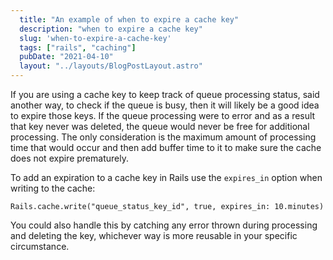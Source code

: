 ```yaml
---
  title: "An example of when to expire a cache key"
  description: "when to expire a cache key"
  slug: 'when-to-expire-a-cache-key'
  tags: ["rails", "caching"]
  pubDate: "2021-04-10"
  layout: "../layouts/BlogPostLayout.astro"
---
```


If you are using a cache key to keep track of queue processing status, said another way, to check if the queue is busy, then it will likely be a good idea to expire those keys. If the queue processing were to error and as a result that key never was deleted, the queue would never be free for additional processing. The only consideration is the maximum amount of processing time that would occur and then add buffer time to it to make sure the cache does not expire prematurely.

To add an expiration to a cache key in Rails use the `expires_in` option when writing to the cache:

```
Rails.cache.write("queue_status_key_id", true, expires_in: 10.minutes)
```

You could also handle this by catching any error thrown during processing and deleting the key, whichever way is more reusable in your specific circumstance.
